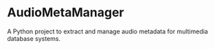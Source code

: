# AudioMetaManager
A Python project to extract and manage audio metadata for multimedia database systems.
